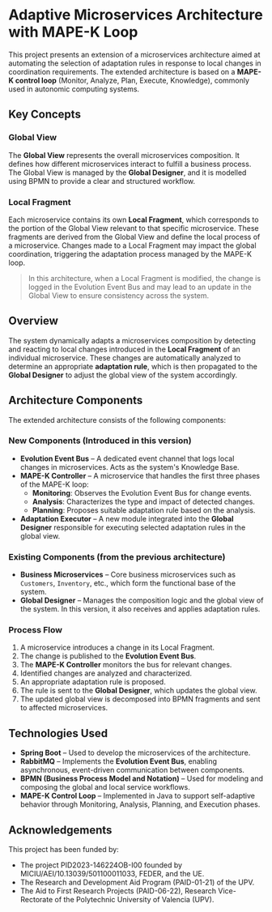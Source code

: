 # Adaptive Microservices Architecture with MAPE-K Loop

This project presents an extension of a microservices architecture aimed at automating the selection of adaptation rules in response to local changes in coordination requirements. The extended architecture is based on a **MAPE-K control loop** (Monitor, Analyze, Plan, Execute, Knowledge), commonly used in autonomic computing systems.

## Key Concepts

### Global View

The **Global View** represents the overall microservices composition. It defines how different microservices interact to fulfill a business process. The Global View is managed by the **Global Designer**, and it is modelled using BPMN to provide a clear and structured workflow.

### Local Fragment

Each microservice contains its own **Local Fragment**, which corresponds to the portion of the Global View relevant to that specific microservice. These fragments are derived from the Global View and define the local process of a microservice. Changes made to a Local Fragment may impact the global coordination, triggering the adaptation process managed by the MAPE-K loop.

> In this architecture, when a Local Fragment is modified, the change is logged in the Evolution Event Bus and may lead to an update in the Global View to ensure consistency across the system.

## Overview

The system dynamically adapts a microservices composition by detecting and reacting to local changes introduced in the **Local Fragment** of an individual microservice. These changes are automatically analyzed to determine an appropriate **adaptation rule**, which is then propagated to the **Global Designer** to adjust the global view of the system accordingly.

## Architecture Components

The extended architecture consists of the following components:

### New Components (Introduced in this version)

- **Evolution Event Bus** – A dedicated event channel that logs local changes in microservices. Acts as the system's Knowledge Base.
- **MAPE-K Controller** – A microservice that handles the first three phases of the MAPE-K loop:
  - **Monitoring**: Observes the Evolution Event Bus for change events.
  - **Analysis**: Characterizes the type and impact of detected changes.
  - **Planning**: Proposes suitable adaptation rule based on the analysis.
- **Adaptation Executor** – A new module integrated into the **Global Designer** responsible for executing selected adaptation rules in the global view.

### Existing Components (from the previous architecture)

- **Business Microservices** – Core business microservices such as `Customers`, `Inventory`, etc., which form the functional base of the system.
- **Global Designer** – Manages the composition logic and the global view of the system. In this version, it also receives and applies adaptation rules.

### Process Flow

1. A microservice introduces a change in its Local Fragment.
2. The change is published to the **Evolution Event Bus**.
3. The **MAPE-K Controller** monitors the bus for relevant changes.
4. Identified changes are analyzed and characterized.
5. An appropriate adaptation rule is proposed.
6. The rule is sent to the **Global Designer**, which updates the global view.
7. The updated global view is decomposed into BPMN fragments and sent to affected microservices.

## Technologies Used

- **Spring Boot** – Used to develop the microservices of the architecture.
- **RabbitMQ** – Implements the **Evolution Event Bus**, enabling asynchronous, event-driven communication between components.
- **BPMN (Business Process Model and Notation)** – Used for modeling and composing the global and local service workflows.
- **MAPE-K Control Loop** – Implemented in Java to support self-adaptive behavior through Monitoring, Analysis, Planning, and Execution phases.


## Acknowledgements

This project has been funded by:

- The project PID2023-146224OB-I00 founded by MICIU/AEI/10.13039/501100011033, FEDER, and the UE.
- The Research and Development Aid Program (PAID-01-21) of the UPV.
- The Aid to First Research Projects (PAID-06-22), Research Vice-Rectorate of the Polytechnic University of Valencia (UPV).
